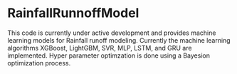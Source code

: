 # RainfallRunnoffModel
This code is currently under active development and provides machine learning models for Rainfall runoff modeling. Currently the machine learning algorithms XGBoost, LightGBM, SVR, MLP, LSTM, and GRU are implemented. Hyper parameter optimzation is done using a Bayesion optimization process.
